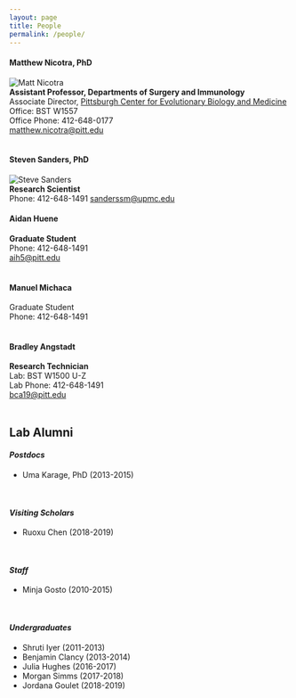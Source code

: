 ```yaml
---
layout: page
title: People
permalink: /people/
---
```





#### **Matthew Nicotra, PhD**
![Matt Nicotra](/lab-website/assets/matt.jpg)  
**Assistant Professor, Departments of Surgery and Immunology**  
Associate Director, [Pittsburgh Center for Evolutionary Biology and Medicine](https://cebam.pitt.edu)  
Office: BST W1557  
Office Phone: 412-648-0177  
matthew.nicotra@pitt.edu  
<br>

#### **Steven Sanders, PhD**
![Steve Sanders](/lab-website/assets/hermitcrab.jpg)  
**Research Scientist**  
Phone: 412-648-1491
sanderssm@upmc.edu
<br>

#### **Aidan Huene**
**Graduate Student**  
Phone: 412-648-1491  
aih5@pitt.edu  
<br>


#### **Manuel Michaca**
Graduate Student    
Phone: 412-648-1491  
<br>


#### **Bradley Angstadt**
**Research Technician**  
Lab: BST W1500 U-Z  
Lab Phone: 412-648-1491  
bca19@pitt.edu  
<br>




## **Lab Alumni**
#### _Postdocs_
- Uma Karage, PhD (2013-2015)  
<br>

#### _Visiting Scholars_  
- Ruoxu Chen (2018-2019)  
<br>  

#### _Staff_
- Minja Gosto (2010-2015)  
<br>  

#### _Undergraduates_
- Shruti Iyer (2011-2013)  
- Benjamin Clancy (2013-2014)  
- Julia Hughes (2016-2017)  
- Morgan Simms (2017-2018)   
- Jordana Goulet (2018-2019)  